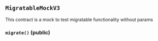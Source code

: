 ## `MigratableMockV3`



This contract is a mock to test migratable functionality without params


### `migrate()` (public)









